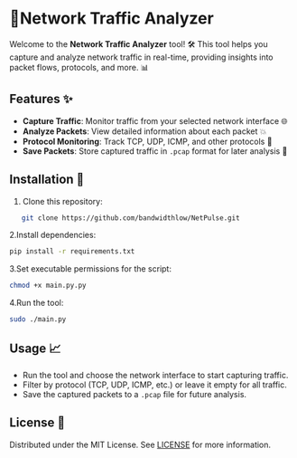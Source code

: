 # 📡Network Traffic Analyzer

Welcome to the **Network Traffic Analyzer** tool! 🛠️ This tool helps you capture and analyze network traffic in real-time, providing insights into packet flows, protocols, and more. 📊

## Features ✨
- **Capture Traffic**: Monitor traffic from your selected network interface 🌐
- **Analyze Packets**: View detailed information about each packet 💥
- **Protocol Monitoring**: Track TCP, UDP, ICMP, and other protocols 📡
- **Save Packets**: Store captured traffic in `.pcap` format for later analysis 💾

## Installation 🔧

1. Clone this repository:
```bash
   git clone https://github.com/bandwidthlow/NetPulse.git
```
   
2.Install dependencies:
```bash
pip install -r requirements.txt
```

3.Set executable permissions for the script:
```bash
chmod +x main.py.py
```

4.Run the tool:
```bash
sudo ./main.py
```

## Usage 📈
- Run the tool and choose the network interface to start capturing traffic.
- Filter by protocol (TCP, UDP, ICMP, etc.) or leave it empty for all traffic.
- Save the captured packets to a `.pcap` file for future analysis.

## License 📜
Distributed under the MIT License. See [LICENSE](LICENSE) for more information.
